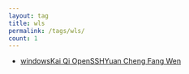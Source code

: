 ```yaml
---
layout: tag
title: wls
permalink: /tags/wls/
count: 1
---
```


- [windowsKai Qi OpenSSHYuan Cheng Fang Wen ](https://zkep.github.io/40508.html)
